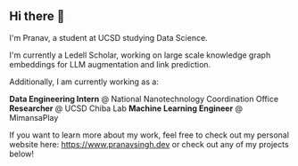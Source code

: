 ## Hi there 👋

I'm Pranav, a student at UCSD studying Data Science. 

I'm currently a Ledell Scholar, working on large scale knowledge graph embeddings for LLM augmentation and link prediction.

Additionally, I am currently working as a:

**Data Engineering Intern** @ National Nanotechnology Coordination Office
**Researcher** @ UCSD Chiba Lab
**Machine Learning Engineer** @ MimansaPlay

If you want to learn more about my work, feel free to check out my personal website here: https://www.pranavsingh.dev 
or check out any of my projects below!




<!--
**ps1526/ps1526** is a ✨ _special_ ✨ repository because its `README.md` (this file) appears on your GitHub profile.

Here are some ideas to get you started:

- 🔭 I’m currently working on ...
- 🌱 I’m currently learning ...
- 👯 I’m looking to collaborate on ...
- 🤔 I’m looking for help with ...
- 💬 Ask me about ...
- 📫 How to reach me: ...
- 😄 Pronouns: ...
- ⚡ Fun fact: ...
-->
